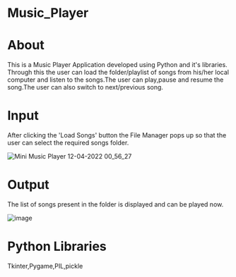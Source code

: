 # Music_Player
# About
This is a Music Player Application developed using Python and it's libraries. Through this
the user can load the folder/playlist of songs from his/her local computer and listen to 
the songs.The user can play,pause and resume the song.The user can also switch to next/previous song.
# Input
After clicking the 'Load Songs' button the File Manager pops up so that the user can select the required songs folder.

![Mini Music Player 12-04-2022 00_56_27](https://user-images.githubusercontent.com/84145871/162814939-74523651-ec53-4220-b931-a9ceb820a6c5.png)

# Output
The list of songs present in the folder is displayed and can be played now.

![image](https://user-images.githubusercontent.com/84145871/162815215-2f01907d-3359-48bc-8ef3-e0b907e319a7.png)

# Python Libraries
Tkinter,Pygame,PIL,pickle
